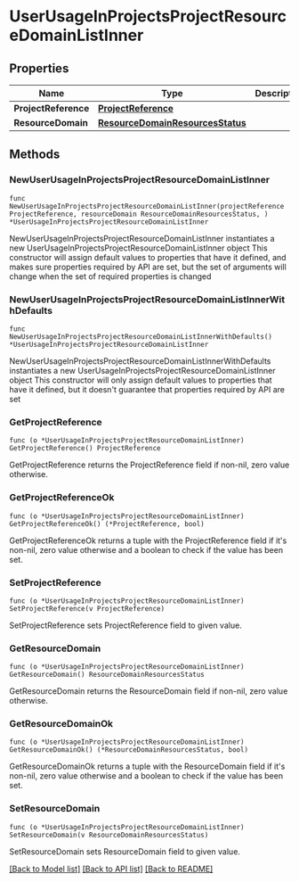 # UserUsageInProjectsProjectResourceDomainListInner

## Properties

Name | Type | Description | Notes
------------ | ------------- | ------------- | -------------
**ProjectReference** | [**ProjectReference**](ProjectReference.md) |  | 
**ResourceDomain** | [**ResourceDomainResourcesStatus**](ResourceDomainResourcesStatus.md) |  | 

## Methods

### NewUserUsageInProjectsProjectResourceDomainListInner

`func NewUserUsageInProjectsProjectResourceDomainListInner(projectReference ProjectReference, resourceDomain ResourceDomainResourcesStatus, ) *UserUsageInProjectsProjectResourceDomainListInner`

NewUserUsageInProjectsProjectResourceDomainListInner instantiates a new UserUsageInProjectsProjectResourceDomainListInner object
This constructor will assign default values to properties that have it defined,
and makes sure properties required by API are set, but the set of arguments
will change when the set of required properties is changed

### NewUserUsageInProjectsProjectResourceDomainListInnerWithDefaults

`func NewUserUsageInProjectsProjectResourceDomainListInnerWithDefaults() *UserUsageInProjectsProjectResourceDomainListInner`

NewUserUsageInProjectsProjectResourceDomainListInnerWithDefaults instantiates a new UserUsageInProjectsProjectResourceDomainListInner object
This constructor will only assign default values to properties that have it defined,
but it doesn't guarantee that properties required by API are set

### GetProjectReference

`func (o *UserUsageInProjectsProjectResourceDomainListInner) GetProjectReference() ProjectReference`

GetProjectReference returns the ProjectReference field if non-nil, zero value otherwise.

### GetProjectReferenceOk

`func (o *UserUsageInProjectsProjectResourceDomainListInner) GetProjectReferenceOk() (*ProjectReference, bool)`

GetProjectReferenceOk returns a tuple with the ProjectReference field if it's non-nil, zero value otherwise
and a boolean to check if the value has been set.

### SetProjectReference

`func (o *UserUsageInProjectsProjectResourceDomainListInner) SetProjectReference(v ProjectReference)`

SetProjectReference sets ProjectReference field to given value.


### GetResourceDomain

`func (o *UserUsageInProjectsProjectResourceDomainListInner) GetResourceDomain() ResourceDomainResourcesStatus`

GetResourceDomain returns the ResourceDomain field if non-nil, zero value otherwise.

### GetResourceDomainOk

`func (o *UserUsageInProjectsProjectResourceDomainListInner) GetResourceDomainOk() (*ResourceDomainResourcesStatus, bool)`

GetResourceDomainOk returns a tuple with the ResourceDomain field if it's non-nil, zero value otherwise
and a boolean to check if the value has been set.

### SetResourceDomain

`func (o *UserUsageInProjectsProjectResourceDomainListInner) SetResourceDomain(v ResourceDomainResourcesStatus)`

SetResourceDomain sets ResourceDomain field to given value.



[[Back to Model list]](../README.md#documentation-for-models) [[Back to API list]](../README.md#documentation-for-api-endpoints) [[Back to README]](../README.md)


